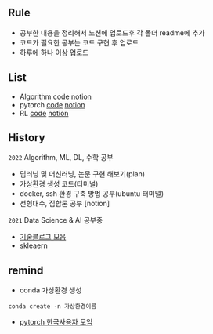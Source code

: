 ## Rule
- 공부한 내용을 정리해서 노션에 업로드후 각 폴더 readme에 추가
- 코드가 필요한 공부는 코드 구현 후 업로드
- 하루에 하나 이상 업로드

## List
- Algorithm [code](https://github.com/hsh6449/TIL/tree/main/Algorithm) [notion](https://www.notion.so/Algorithm-91ce279f1b1949499a7ba5067cf7775a)
- pytorch [code](https://github.com/hsh6449/TIL/tree/main/pytorch%20%26%20tensorflow) [notion](https://www.notion.so/DeepLearning-4dd82dbd54e74ee19180d7f50ded6d55)
- RL [code](https://github.com/hsh6449/TIL/tree/main/AI/RL) [notion](https://www.notion.so/Reinforcement-Learning-f549b80d40a1469897937d7bc987fcb3)

## History
`2022` Algorithm, ML, DL, 수학 공부
- 딥러닝 및 머신러닝, 논문 구현 해보기(plan) 
- 가상환경 생성 코드(터미널)
- docker, ssh 환경 구축 방법 공부(ubuntu 터미널)
- 선형대수, 집합론 공부 [notion]

`2021` Data Science & AI 공부중
- [기술블로그 모음](https://github.com/seonggwonyoon/techblog)
- skleaern

## remind
- conda 가상환경 생성

```
conda create -n 가상환경이름
```
- [pytorch 한국사용자 모임](https://tutorials.pytorch.kr/)
